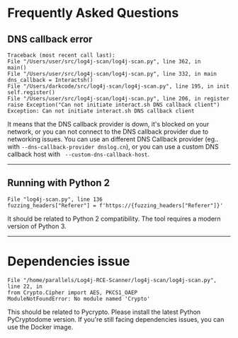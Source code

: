 # Frequently Asked Questions

## DNS callback error

```
Traceback (most recent call last):
File "/Users/user/src/log4j-scan/log4j-scan.py", line 362, in
main()
File "/Users/user/src/log4j-scan/log4j-scan.py", line 332, in main
dns_callback = Interactsh()
File "/Users/darkcode/src/log4j-scan/log4j-scan.py", line 195, in init
self.register()
File "/Users/user/src/log4j-scan/log4j-scan.py", line 206, in register
raise Exception("Can not initiate interact.sh DNS callback client")
Exception: Can not initiate interact.sh DNS callback client
```

It means that the DNS callback provider is down, it's blocked on your network, or you can not connect to the DNS callback provider due to networking issues. You can use an different DNS Callback provider (eg.. with `--dns-callback-provider dnslog.cn`), or you can use a custom DNS callback host with ` --custom-dns-callback-host`.

---

## Running with Python 2

```
File "log4j-scan.py", line 136
fuzzing_headers["Referer"] = f'https://{fuzzing_headers["Referer"]}'
```

It should be related to Python 2 compatibility. The tool requires a modern version of Python 3.

---

# Dependencies issue

```
File "/home/parallels/Log4j-RCE-Scanner/log4j-scan/log4j-scan.py", line 22, in
from Crypto.Cipher import AES, PKCS1_OAEP
ModuleNotFoundError: No module named 'Crypto'
```

This should be related to Pycrypto. Please install the latest Python PyCryptodome version. If you're still facing dependencies issues, you can use the Docker image.